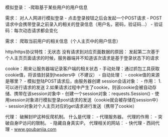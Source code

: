 模拟登录：
    -爬取基于某些用户的用户信息

需求： 对人人网进行模拟登录
    - 点击登录按钮之后会发起一个POST请求
    - POST请求中会携带登录之前录入的相关的登录信息（用户名，密码，验证码...）
    - 验证码：每次动态请求都会变化

需求： 爬取当前用户的相关信息（个人主页中的用户信息）

http/https协议特性：无状态
没有请求到对应页面数据的原因： 
    发起第二次基于个人主页页面请求的时候，服务器端并不知道该次请求是基于登录状态下的请求

cookie：用来让服务器端记录客户端的相关状态
    - 手动处理：通过抓包工具获取cookie值，将该值封装到headers中（不建议）
    - 自动处理：
        - cookie值的来源是哪里？
            - 模拟登陆POST请求后，由服务器创建
        session会话对象：
            - 作用：
                1.可以进行请求的发送
                2.如果请求过程中产生了cookie，则该cookie会被自动存储、携带在该session对象中
        - 创建一个session对象：requests.Session()
        - 使用session对象进行模拟登录post请求的发送（cookie就会被存储在session中）
        - session对象对个人主页对应的get请求进行发送（携带了cookie）
    
代理： 破解封IP这种反爬机制。
什么是代理：
    - 代理服务器。
代理的作用：
    - 突破自身IP访问的限制。
    - 隐藏自身真实IP。
代理相关的网站：
    - 快代理
    - 西祠代理
    - www.goubanjia.com


